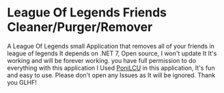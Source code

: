 # League Of Legends Friends Cleaner/Purger/Remover
A League Of Legends small Application that removes all of your friends in league of legends
It depends on .NET 7, Open source, I won't update It
It's working and will be forever working. you have full permission to do everything with this application
I Used [PoniLCU](https://github.com/Ponita0/PoniLCU) in this application, It's fun and easy to use.
Please don't open any Issues as It will be ignored. Thank you GLHF!
